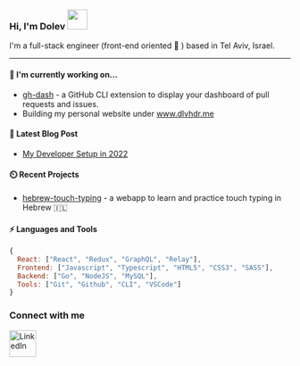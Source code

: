 ### Hi, I'm Dolev <img width="36px" src="https://user-images.githubusercontent.com/1303154/88677602-1635ba80-d120-11ea-84d8-d263ba5fc3c0.gif" />

I'm a full-stack engineer (front-end oriented :rainbow: ) based in Tel Aviv, Israel.

---
#### :telescope: I'm currently working on...

* [gh-dash](https://www.github.com/dlvhdr/gh-dash) - a GitHub CLI extension to display your dashboard of pull requests and issues.
* Building my personal website under www.dlvhdr.me

#### :scroll: Latest Blog Post

* [My Developer Setup in 2022](https://dlvhdr.me/posts/dev-setup)

#### :timer_clock: Recent Projects

* [hebrew-touch-typing](https://www.github.com/dlvhdr/hebrew-touch-typing) - a webapp to learn and practice touch typing in Hebrew :israel:

#### :zap: Languages and Tools

```javascript
{
  React: ["React", "Redux", "GraphQL", "Relay"],
  Frontend: ["Javascript", "Typescript", "HTML5", "CSS3", "SASS"],
  Backend: ["Go", "NodeJS", "MySQL"],
  Tools: ["Git", "Github", "CLI", "VSCode"]
}
```

### Connect with me

[<img align="left" alt="LinkedIn" width="48px" src="https://camo.githubusercontent.com/c8a9c5b414cd812ad6a97a46c29af67239ddaeae08c41724ff7d945fb4c047e5/68747470733a2f2f6564656e742e6769746875622e696f2f537570657254696e7949636f6e732f696d616765732f7376672f6c696e6b6564696e2e737667" />][linkedin]

[linkedin]: https://www.linkedin.com/in/dolev-hadar/

